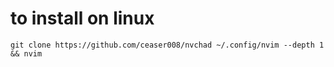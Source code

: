 # to install on linux

```shel
git clone https://github.com/ceaser008/nvchad ~/.config/nvim --depth 1 && nvim

```
